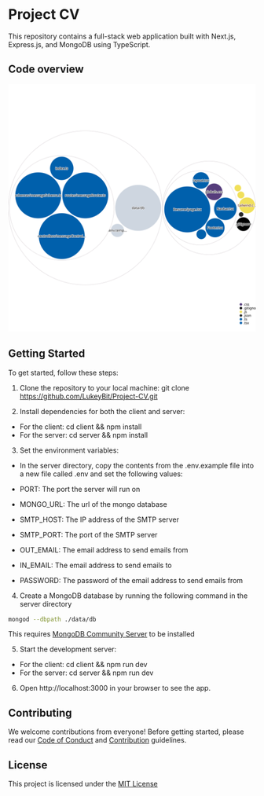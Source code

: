 # Project CV

This repository contains a full-stack web application built with Next.js, Express.js, and MongoDB using TypeScript.

## Code overview

![Visualization of this repo](./.github/images/diagram.svg)

## Getting Started

To get started, follow these steps:

1. Clone the repository to your local machine: git clone https://github.com/LukeyBit/Project-CV.git

2. Install dependencies for both the client and server:

* For the client: cd client && npm install
* For the server: cd server && npm install

3. Set the environment variables:

* In the server directory, copy the contents from the .env.example file into a new file called .env and set the following values:

* PORT: The port the server will run on
* MONGO_URL: The url of the mongo database
* SMTP_HOST: The IP address of the SMTP server
* SMTP_PORT: The port of the SMTP server
* OUT_EMAIL: The email address to send emails from
* IN_EMAIL: The email address to send emails to
* PASSWORD: The password of the email address to send emails from

4. Create a MongoDB database by running the following command in the server directory 
```bash
mongod --dbpath ./data/db
```
This requires [MongoDB Community Server](https://www.mongodb.com/try/download/community) to be installed

5. Start the development server:

* For the client: cd client && npm run dev
* For the server: cd server && npm run dev

6. Open http://localhost:3000 in your browser to see the app.

## Contributing

We welcome contributions from everyone! Before getting started, please read our [Code of Conduct](./CODE_OF_CONDUCT.md) and [Contribution](.github/CONTRIBUTING.md) guidelines.

## License
This project is licensed under the [MIT License](./LICENSE)
